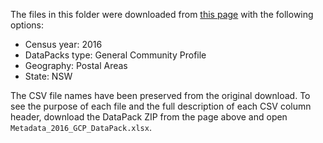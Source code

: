The files in this folder were downloaded from [this page](https://datapacks.censusdata.abs.gov.au/datapacks/) with the following options:

- Census year: 2016
- DataPacks type: General Community Profile
- Geography: Postal Areas
- State: NSW

The CSV file names have been preserved from the original download. To see the purpose of each file and the full description of each CSV column header, download the DataPack ZIP from the page above and open `Metadata_2016_GCP_DataPack.xlsx`.